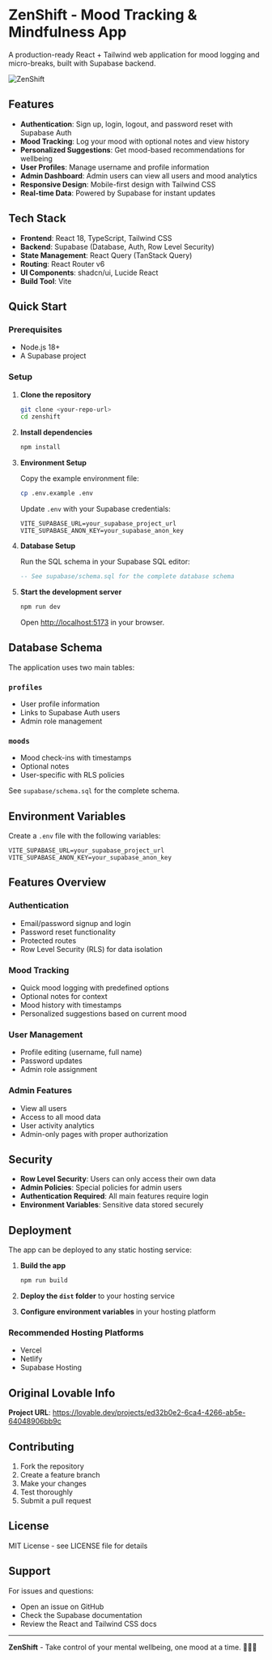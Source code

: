# ZenShift - Mood Tracking & Mindfulness App

A production-ready React + Tailwind web application for mood logging and micro-breaks, built with Supabase backend.

![ZenShift](https://via.placeholder.com/800x300/4CAF50/FFFFFF?text=ZenShift)

## Features

- **Authentication**: Sign up, login, logout, and password reset with Supabase Auth
- **Mood Tracking**: Log your mood with optional notes and view history
- **Personalized Suggestions**: Get mood-based recommendations for wellbeing
- **User Profiles**: Manage username and profile information
- **Admin Dashboard**: Admin users can view all users and mood analytics
- **Responsive Design**: Mobile-first design with Tailwind CSS
- **Real-time Data**: Powered by Supabase for instant updates

## Tech Stack

- **Frontend**: React 18, TypeScript, Tailwind CSS
- **Backend**: Supabase (Database, Auth, Row Level Security)
- **State Management**: React Query (TanStack Query)
- **Routing**: React Router v6
- **UI Components**: shadcn/ui, Lucide React
- **Build Tool**: Vite

## Quick Start

### Prerequisites

- Node.js 18+
- A Supabase project

### Setup

1. **Clone the repository**
   ```bash
   git clone <your-repo-url>
   cd zenshift
   ```

2. **Install dependencies**
   ```bash
   npm install
   ```

3. **Environment Setup**
   
   Copy the example environment file:
   ```bash
   cp .env.example .env
   ```
   
   Update `.env` with your Supabase credentials:
   ```
   VITE_SUPABASE_URL=your_supabase_project_url
   VITE_SUPABASE_ANON_KEY=your_supabase_anon_key
   ```

4. **Database Setup**
   
   Run the SQL schema in your Supabase SQL editor:
   ```sql
   -- See supabase/schema.sql for the complete database schema
   ```

5. **Start the development server**
   ```bash
   npm run dev
   ```

   Open [http://localhost:5173](http://localhost:5173) in your browser.

## Database Schema

The application uses two main tables:

### `profiles`
- User profile information
- Links to Supabase Auth users
- Admin role management

### `moods`
- Mood check-ins with timestamps
- Optional notes
- User-specific with RLS policies

See `supabase/schema.sql` for the complete schema.

## Environment Variables

Create a `.env` file with the following variables:

```env
VITE_SUPABASE_URL=your_supabase_project_url
VITE_SUPABASE_ANON_KEY=your_supabase_anon_key
```

## Features Overview

### Authentication
- Email/password signup and login
- Password reset functionality
- Protected routes
- Row Level Security (RLS) for data isolation

### Mood Tracking
- Quick mood logging with predefined options
- Optional notes for context
- Mood history with timestamps
- Personalized suggestions based on current mood

### User Management
- Profile editing (username, full name)
- Password updates
- Admin role assignment

### Admin Features
- View all users
- Access to all mood data
- User activity analytics
- Admin-only pages with proper authorization

## Security

- **Row Level Security**: Users can only access their own data
- **Admin Policies**: Special policies for admin users
- **Authentication Required**: All main features require login
- **Environment Variables**: Sensitive data stored securely

## Deployment

The app can be deployed to any static hosting service:

1. **Build the app**
   ```bash
   npm run build
   ```

2. **Deploy the `dist` folder** to your hosting service

3. **Configure environment variables** in your hosting platform

### Recommended Hosting Platforms
- Vercel
- Netlify
- Supabase Hosting

## Original Lovable Info

**Project URL**: https://lovable.dev/projects/ed32b0e2-6ca4-4266-ab5e-64048906bb9c

## Contributing

1. Fork the repository
2. Create a feature branch
3. Make your changes
4. Test thoroughly
5. Submit a pull request

## License

MIT License - see LICENSE file for details

## Support

For issues and questions:
- Open an issue on GitHub
- Check the Supabase documentation
- Review the React and Tailwind CSS docs

---

**ZenShift** - Take control of your mental wellbeing, one mood at a time. 🧘‍♀️✨